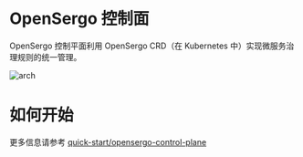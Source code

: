 # OpenSergo 控制面

OpenSergo 控制平面利用 OpenSergo CRD（在 Kubernetes 中）实现微服务治理规则的统一管理。

![arch](https://user-images.githubusercontent.com/9434884/182856237-8ce85f41-1a1a-4a2a-8f58-db042bd4db42.png)

# 如何开始
更多信息请参考 [quick-start/opensergo-control-plane](https://opensergo.io/docs/quick-start/opensergo-control-plane/)